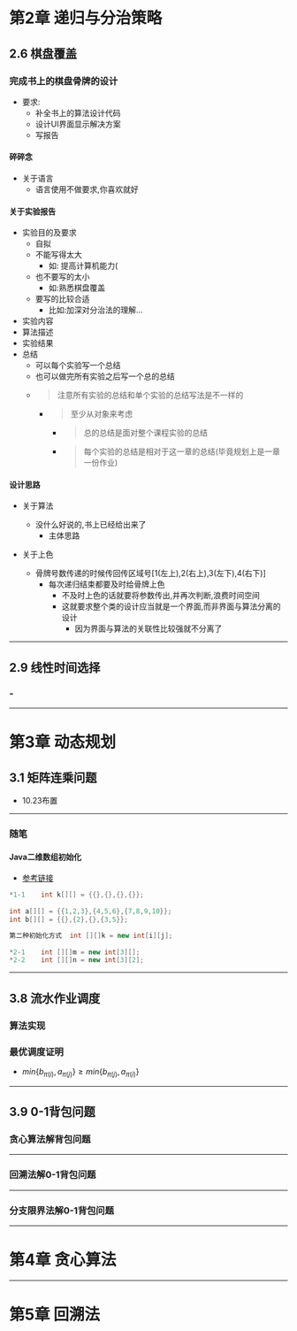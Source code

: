 # 第2章 递归与分治策略 
## 2.6 棋盘覆盖
### 完成书上的棋盘骨牌的设计
- 要求:
  - 补全书上的算法设计代码
  - 设计UI界面显示解决方案
  - 写报告
#### 碎碎念
- 关于语言
  - 语言使用不做要求,你喜欢就好  

#### 关于实验报告
- 实验目的及要求
  - 自拟
  - 不能写得太大
    - 如: 提高计算机能力(
  - 也不要写的太小
    - 如:熟悉棋盘覆盖 
  - 要写的比较合适
    - 比如:加深对分治法的理解... 
- 实验内容
- 算法描述
- 实验结果
- 总结
  - 可以每个实验写一个总结
  - 也可以做完所有实验之后写一个总的总结
  - > 注意所有实验的总结和单个实验的总结写法是不一样的
    - > 至少从对象来考虑
      - > 总的总结是面对整个课程实验的总结
      - > 每个实验的总结是相对于这一章的总结(毕竟规划上是一章一份作业)

#### 设计思路
- 关于算法
  - 没什么好说的,书上已经给出来了 
    - 主体思路 


- 关于上色
  - 骨牌号数传递的时候传回传区域号[1(左上),2(右上),3(左下),4(右下)]
    - 每次递归结束都要及时给骨牌上色
      - 不及时上色的话就要将参数传出,并再次判断,浪费时间空间
      - 这就要求整个类的设计应当就是一个界面,而非界面与算法分离的设计
        - 因为界面与算法的关联性比较强就不分离了

---
## 2.9 线性时间选择

### -

---
# 第3章 动态规划
## 3.1 矩阵连乘问题
- 10.23布置

---
### 随笔
#### Java二维数组初始化
- [参考链接](https://blog.csdn.net/Hurricane_m/article/details/89504445)
```Java
*1-1    int k[][] = {{},{},{},{}};
 
int a[][] = {{1,2,3},{4,5,6},{7,8,9,10}};
int b[][] = {{},{2},{},{3,5}};
```
```Java
第二种初始化方式  int [][]k = new int[i][j];
 
*2-1    int [][]m = new int[3][];
*2-2    int [][]n = new int[3][2];

```

---
## 3.8 流水作业调度
### 算法实现


### 最优调度证明
- $min \{ b_{π(i)}, a_{π(j)} \} \geq min \{ b_{π(j)}, a_{π(i)} \}$                               


---
## 3.9 0-1背包问题

### 贪心算法解背包问题


---
### 回溯法解0-1背包问题


---
### 分支限界法解0-1背包问题


---
# 第4章 贪心算法



---
# 第5章 回溯法